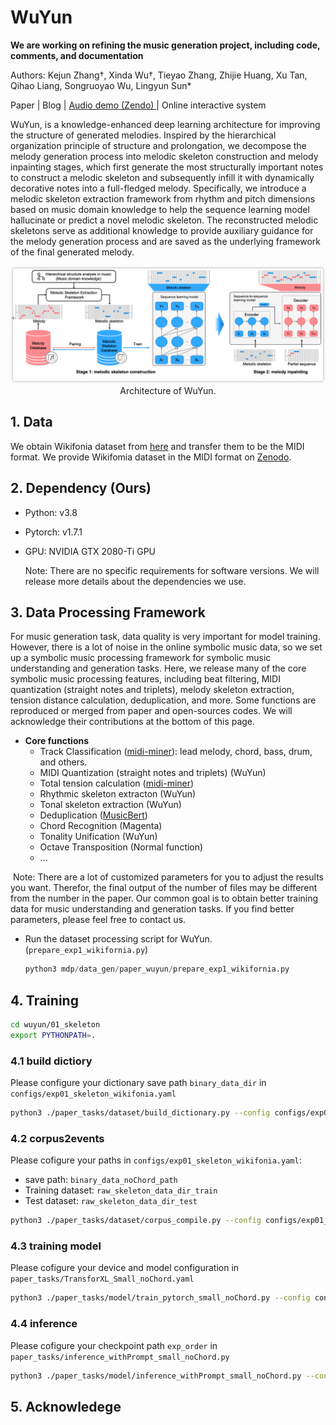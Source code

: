 

# WuYun

**We are working on refining the music generation project, including code, comments, and documentation**

Authors: Kejun Zhang†, Xinda Wu†, Tieyao Zhang, Zhijie Huang, Xu Tan, Qihao Liang, Songruoyao Wu, Lingyun Sun*

Paper | Blog | [Audio demo (Zendo) ](https://doi.org/10.5281/zenodo.7480956) | Online interactive system

WuYun, is  a knowledge-enhanced deep learning architecture for improving the structure of generated melodies. Inspired by the hierarchical organization principle of structure and prolongation, we decompose the melody generation process into melodic skeleton construction and melody inpainting stages, which first generate the most structurally important notes to construct a melodic skeleton and subsequently infill it with dynamically decorative notes into a full-fledged melody. Specifically, we introduce a melodic skeleton extraction framework from rhythm and pitch dimensions based on music domain knowledge to help the sequence learning model hallucinate or predict a novel melodic skeleton. The reconstructed melodic skeletons serve as additional knowledge to provide auxiliary guidance for the melody generation process and are saved as the underlying framework of the final generated melody.

<p align="center"><img src="./img/wuyun_architecture.png" width="800"><br/>Architecture of WuYun. </p>





## 1. Data

We obtain Wikifonia dataset from [here](http://www.synthzone.com/files/Wikifonia/Wikifonia.zip) and transfer them to be the MIDI format. We provide Wikifomia dataset in the MIDI format on [Zenodo](https://doi.org/10.5281/zenodo.7480956).



## 2. Dependency (Ours)

- Python: v3.8

- Pytorch: v1.7.1

- GPU: NVIDIA GTX 2080-Ti GPU 

  Note: There are no specific requirements for software versions. We will release more details about the dependencies we use.



## 3. Data Processing Framework

For music generation task, data quality is very important for model training. However, there is a lot of noise in the online symbolic music data, so we set up a symbolic music processing framework for symbolic music understanding and generation tasks. Here, we release many of the core symbolic music processing features, including beat filtering, MIDI quantization (straight notes and triplets), melody skeleton extraction, tension distance calculation, deduplication, and more. Some functions are reproduced or merged from paper and open-sources codes. We will acknowledge their contributions at the bottom of this page.

- **Core functions**
  - Track Classification ([midi-miner](https://github.com/ruiguo-bio/midi-miner)): lead melody, chord, bass, drum, and others.
  - MIDI Quantization (straight notes and triplets) (WuYun)
  - Total tension calculation ([midi-miner](https://github.com/ruiguo-bio/midi-miner))
  - Rhythmic skeleton extracton  (WuYun)
  - Tonal skeleton extraction  (WuYun)
  - Deduplication ([MusicBert](https://github.com/microsoft/muzic))
  - Chord Recognition (Magenta)
  - Tonality Unification (WuYun)
  - Octave Transposition (Normal function)
  - ...

​	Note: There are a lot of customized parameters for you to adjust the results you want. Therefor, the final output of the number of files may be different from the number in the paper. Our common goal is to obtain better training data for music understanding and generation tasks. If you find better parameters, please feel free to contact us.

- Run the dataset processing script for WuYun. (`prepare_exp1_wikifornia.py`)

  ```python
  python3 mdp/data_gen/paper_wuyun/prepare_exp1_wikifornia.py
  ```



## 4. Training

```bash
cd wuyun/01_skeleton
export PYTHONPATH=.
```

### 4.1 build dictiory
Please configure your dictionary save path `binary_data_dir` in `configs/exp01_skeleton_wikifonia.yaml`
```bash
python3 ./paper_tasks/dataset/build_dictionary.py --config configs/exp01_skeleton_wikifonia.yaml
```

### 4.2 corpus2events
Please cofigure your paths in `configs/exp01_skeleton_wikifonia.yaml`:  
- save path: `binary_data_noChord_path`
- Training dataset: `raw_skeleton_data_dir_train`
- Test dataset: `raw_skeleton_data_dir_test`

```bash
python3 ./paper_tasks/dataset/corpus_compile.py --config configs/exp01_skeleton_wikifonia.yaml
```

### 4.3 training model
Please cofigure your device and model configuration in `paper_tasks/TransforXL_Small_noChord.yaml`

```bash
python3 ./paper_tasks/model/train_pytorch_small_noChord.py --config configs/exp01_skeleton_wikifonia.yaml

```

### 4.4 inference
Please cofigure your checkpoint path `exp_order` in `paper_tasks/inference_withPrompt_small_noChord.py`

```bash
python3 ./paper_tasks/model/inference_withPrompt_small_noChord.py --config configs/exp01_skeleton_wikifonia.yaml
```


## 5. Acknowledege

